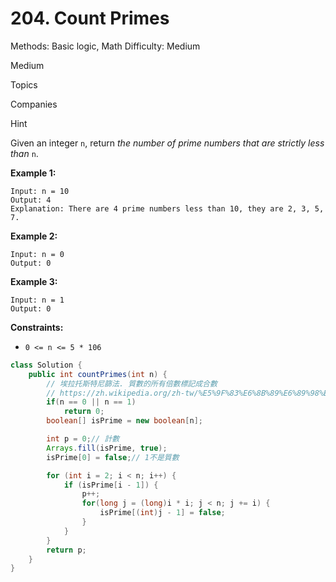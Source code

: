# 204. Count Primes

Methods: Basic logic, Math
Difficulty: Medium

Medium

Topics

Companies

Hint

Given an integer `n`, return *the number of prime numbers that are strictly less than* `n`.

**Example 1:**

```
Input: n = 10
Output: 4
Explanation: There are 4 prime numbers less than 10, they are 2, 3, 5, 7.

```

**Example 2:**

```
Input: n = 0
Output: 0

```

**Example 3:**

```
Input: n = 1
Output: 0

```

**Constraints:**

- `0 <= n <= 5 * 106`

```java
class Solution {
    public int countPrimes(int n) {
        // 埃拉托斯特尼篩法. 質數的所有倍數標記成合數
        // https://zh.wikipedia.org/zh-tw/%E5%9F%83%E6%8B%89%E6%89%98%E6%96%AF%E7%89%B9%E5%B0%BC%E7%AD%9B%E6%B3%95
        if(n == 0 || n == 1) 
            return 0;
        boolean[] isPrime = new boolean[n];

        int p = 0;// 計數
        Arrays.fill(isPrime, true);
        isPrime[0] = false;// 1不是質數

        for (int i = 2; i < n; i++) {
            if (isPrime[i - 1]) {
                p++;
                for(long j = (long)i * i; j < n; j += i) {
                    isPrime[(int)j - 1] = false;
                }
            }
        }
        return p;
    }
}
```